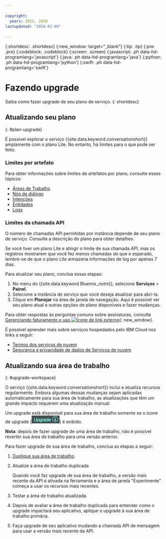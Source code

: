 ```yaml
---

copyright:
  years: 2015, 2018
lastupdated: "2018-02-09"

---
```


{:shortdesc: .shortdesc}
{:new_window: target="_blank"}
{:tip: .tip}
{:pre: .pre}
{:codeblock: .codeblock}
{:screen: .screen}
{:javascript: .ph data-hd-programlang='javascript'}
{:java: .ph data-hd-programlang='java'}
{:python: .ph data-hd-programlang='python'}
{:swift: .ph data-hd-programlang='swift'}

# Fazendo upgrade

Saiba como fazer upgrade de seu plano de serviço.
{: shortdesc}

## Atualizando seu plano
{: #plan-upgrade}

É possível explorar o serviço {{site.data.keyword.conversationshort}} amplamente com o plano Lite. No entanto, há limites para o que pode ser feito.

### Limites por artefato
Para obter informações sobre limites de artefatos por plano, consulte esses tópicos:

- [Áreas de Trabalho](configure-workspace.html#workspace-limits)
- [Nós de diálogo](dialog-build.html#dialog-node-limits)
- [Intenções](intents.html#intent-limits)
- [Entidades](entities.html#entity-limits)
- [Logs](logs_convo.html#log-limits)

### Limites da chamada API
O número de chamadas API permitidas por instância depende de seu plano de serviço. Consulte a descrição do plano para obter detalhes.

Se você tiver um plano Lite e atingir o limite de sua chamada API, mas os registros mostrarem que você fez menos chamadas do que o esperado, lembre-se de que o plano Lite armazena informações de log por apenas 7 dias.

Para atualizar seu plano, conclua essas etapas:

1.  No menu do {{site.data.keyword.Bluemix_notm}}, selecione **Serviços** > **Painel**.
1.  Selecione a instância de serviço que você deseja atualizar para abri-la.
1.  Clique em **Planejar** na área de janela de navegação.
   Aqui é possível ver seu plano atual e outras opções de plano disponíveis e fazer mudanças.

Para obter respostas às perguntas comuns sobre assinaturas, consulte [Gerenciando faturamento e uso ![Ícone de link externo](../../icons/launch-glyph.svg "Ícone de link externo")](/docs/billing-usage/how_charged.html){: new_window}.

É possível aprender mais sobre serviços hospedados pelo IBM Cloud nos links a seguir:

- [Termos dos serviços de nuvem](http://www.ibm.com/software/sla/sladb.nsf/sla/saas)
- [Segurança e privacidade de dados de Serviços de nuvem](http://www.ibm.com/software/sla/sladb.nsf/sla/csdsp)

## Atualizando sua área de trabalho
{: #upgrade-workspace}

O serviço {{site.data.keyword.conversationshort}} inclui e atualiza recursos regularmente. Embora algumas dessas mudanças sejam aplicadas automaticamente para sua área de trabalho, as atualizações que têm um grande impacto requerem uma atualização manual.

Um upgrade está disponível para sua área de trabalho somente se o ícone de upgrade (![ícone de upgrade](images/upgrade.png)) é exibido.

**Nota**: depois de fazer upgrade de uma área de trabalho, não é possível reverter sua área de trabalho para uma versão anterior.

Para fazer upgrade de sua área de trabalho, conclua as etapas a seguir:
1.  [Duplique sua área de trabalho](configure-workspace.html#exporting-and-copying-workspaces).
2.  Atualize a área de trabalho duplicada

    Quando você faz upgrade de sua área de trabalho, a versão mais recente da API é ativada na ferramenta e a área de janela "Experimente" começa a usar os recursos mais recentes.
3.  Testar a área de trabalho atualizada.
4.  Depois de avaliar a área de trabalho duplicada para entender como o upgrade impactará seu aplicativo, aplique o upgrade à sua área de trabalho primária.
5.  Faça upgrade de seu aplicativo mudando a chamada API de mensagem para usar a versão mais recente da API.

